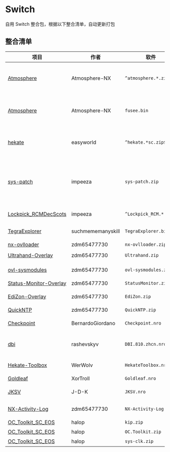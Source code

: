 # Switch
自用 Switch 整合包，根据以下整合清单，自动更新打包

## 整合清单

| 项目 | 作者 | 软件 | 版本 | 更新日期 | 存放路径 | 备注 |
| --- | --- | --- | --- | --- | --- | --- |
| [Atmosphere](https://github.com/Atmosphere-NX/Atmosphere) | Atmosphere-NX | `^atmosphere.*.zip$` | `1.9.4` | 20250903 | `switch_sdcard` | 大气层，破解官方系统权限，运行插件和软件 |
| [Atmosphere](https://github.com/Atmosphere-NX/Atmosphere) | Atmosphere-NX | `fusee.bin` | `1.9.4` | 20250903 | `switch_sdcard/bootloader/payloads/fusee.bin` | 大气层，破解官方系统权限，运行插件和软件 |
| [hekate](https://github.com/easyworld/hekate) | easyworld | `^hekate.*sc.zip$` | `v6.3.1` | 20250529 | `switch_sdcard` | bootloader 程序，用来加载 atmosphere、sigpatch |
| [sys-patch](https://github.com/impeeza/sys-patch) | impeeza | `sys-patch.zip` | `v1.5.6` | 20250505 | `switch_sdcard` | 外挂的大气层签名补丁，使大气层可运行破解软件，依赖 Tesla，替代 sigpatch |
| [Lockpick_RCMDecScots](https://github.com/impeeza/Lockpick_RCMDecScots) | impeeza | `^Lockpick_RCM.*.zip$` | `v1.9.15` | 20250508 | `switch_sdcard/bootloader/payloads` | 主机系统的密钥提取工具 |
| [TegraExplorer](https://github.com/suchmememanyskill/TegraExplorer) | suchmememanyskill | `TegraExplorer.bin` | `4.2.0` | 20240707 | `switch_sdcard/bootloader/payloads/TegraExplorer.bin` | Hekate 下的文件管理工具 |
| [nx-ovlloader](https://github.com/zdm65477730/nx-ovlloader) | zdm65477730 | `nx-ovlloader.zip` | `1.0.7` | 20250801 | `switch_sdcard` | Tesla 启动器 |
| [Ultrahand-Overlay](https://github.com/zdm65477730/Ultrahand-Overlay) | zdm65477730 | `Ultrahand.zip` | `2.1.0-pre-release` | 20250906 | `switch_sdcard` | Tesla 菜单 |
| [ovl-sysmodules](https://github.com/zdm65477730/ovl-sysmodules) | zdm65477730 | `ovl-sysmodules.zip` | `v1.3.1` | 20250801 | `switch_sdcard` | Tesla 系统管理 |
| [Status-Monitor-Overlay](https://github.com/zdm65477730/Status-Monitor-Overlay) | zdm65477730 | `StatusMonitor.zip` | `v1.2.2` | 20250906 | `switch_sdcard` | 系统状态监视 |
| [EdiZon-Overlay](https://github.com/zdm65477730/EdiZon-Overlay) | zdm65477730 | `EdiZon.zip` | `v1.0.8` | 20250801 | `switch_sdcard` | 金手指游戏修改 |
| [QuickNTP](https://github.com/zdm65477730/QuickNTP) | zdm65477730 | `QuickNTP.zip` | `v1.5.1` | 20250801 | `switch_sdcard` | 时间同步工具 |
| [Checkpoint](https://github.com/BernardoGiordano/Checkpoint) | BernardoGiordano | `Checkpoint.nro` | `v3.10.1` | 20250622 | `switch_sdcard/switch/Checkpoint/Checkpoint.nro` | 游戏存档管理工具 |
| [dbi](https://github.com/rashevskyv/dbi) | rashevskyv | `DBI.810.zhcn.nro` | `810` | 20250911 | `switch_sdcard/switch/DBI/DBI.nro` | 游戏安装，存档管理和文件传输工具 |
| [Hekate-Toolbox](https://github.com/WerWolv/Hekate-Toolbox) | WerWolv | `HekateToolbox.nro` | `v4.0.3` | 20230417 | `switch_sdcard/switch/HekateToolbox/HekateToolbox.nro` | 深海工具箱，插件管理 |
| [Goldleaf](https://github.com/XorTroll/Goldleaf) | XorTroll | `Goldleaf.nro` | `1.1.1` | 20250610 | `switch_sdcard/switch/Goldleaf/Goldleaf.nro` | 文件管理工具 |
| [JKSV](https://github.com/J-D-K/JKSV) | J-D-K | `JKSV.nro` | `09/13/2025` | 20250914 | `switch_sdcard/switch/JKSV/JKSV.nro` | 游戏存档管理工具 |
| [NX-Activity-Log](https://github.com/zdm65477730/NX-Activity-Log) | zdm65477730 | `NX-Activity-Log.nro` | `v1.5.7` | 20250429 | `switch_sdcard/switch/NX-Activity-Log/NX-Activity-Log.nro` | 游戏游玩时间记录工具 |
| [OC_Toolkit_SC_EOS](https://github.com/halop/OC_Toolkit_SC_EOS) | halop | `kip.zip` | `1.6.8` | 20250903 | `switch_sdcard/atmosphere/kips` | 超频组件 |
| [OC_Toolkit_SC_EOS](https://github.com/halop/OC_Toolkit_SC_EOS) | halop | `OC.Toolkit.zip` | `1.6.8` | 20250903 | `switch_sdcard/switch/.packages` | 超频组件 |
| [OC_Toolkit_SC_EOS](https://github.com/halop/OC_Toolkit_SC_EOS) | halop | `sys-clk.zip` | `1.6.8` | 20250903 | `switch_sdcard` | 超频组件 |
